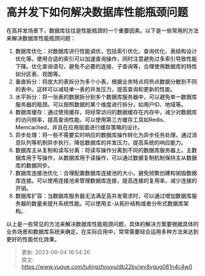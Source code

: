 # 高并发下如何解决数据库性能瓶颈问题

<font style="color:rgb(0, 0, 0);background-color:rgb(248, 248, 248);">在高并发场景下，数据库往往是性能瓶颈的一个重要因素。以下是一些常用的方法来解决数据库性能瓶颈问题：</font>

1. <font style="color:rgb(0, 0, 0);background-color:rgb(248, 248, 248);">数据库优化：对数据库进行性能调优，包括索引优化、查询优化、表结构设计优化等。使用合适的索引可以加速查询操作，同时注意避免过多索引导致性能下降。优化查询语句，避免不必要的连接、子查询等，合理使用数据库的特性如分区表、视图等。</font>
2. <font style="color:rgb(0, 0, 0);background-color:rgb(248, 248, 248);">垂直拆分：将庞大的表拆分为多个小表，根据业务特点将热点数据分散到不同的表中。这样可以减轻单一表的并发压力，提高查询和更新的性能。</font>
3. <font style="color:rgb(0, 0, 0);background-color:rgb(248, 248, 248);">水平拆分：将一张表的数据拆分到多个数据库服务器中，可以避免单一数据库服务器的瓶颈。可以按照数据的某个维度进行拆分，如用户ID、地域等。</font>
4. <font style="color:rgb(0, 0, 0);background-color:rgb(248, 248, 248);">数据库缓存：通过使用缓存，将经常访问的数据缓存在内存中，减少对数据库的访问频率，提高查询性能。可以使用第三方缓存工具如Redis、Memcached，并且在应用层面进行缓存策略的设计。</font>
5. <font style="color:rgb(0, 0, 0);background-color:rgb(248, 248, 248);">异步处理：将一些不需要实时响应的数据库操作转化为异步任务处理，通过消息队列等机制异步执行，降低数据库的并发压力，提高系统的响应能力。</font>
6. <font style="color:rgb(0, 0, 0);background-color:rgb(248, 248, 248);">数据库主从复制和读写分离：将读写操作分离到不同的数据库服务器上。主数据库用于写操作，从数据库用于读操作，可以通过数据复制机制保持主从数据库的数据同步。</font>
7. <font style="color:rgb(0, 0, 0);background-color:rgb(248, 248, 248);">数据库连接池优化：合理配置数据库连接池的大小，避免频繁创建和销毁数据库连接。可以使用连接池来管理数据库连接，提高连接的复用率，减少连接的开销。</font>
8. <font style="color:rgb(0, 0, 0);background-color:rgb(248, 248, 248);">数据库扩容：当数据库服务器无法满足高并发需求时，可以通过增加数据库服务器的数量来提升系统性能。可以使用主-从拓扑结构或者分布式数据库架构。</font>

<font style="color:rgb(0, 0, 0);background-color:rgb(248, 248, 248);">以上是一些常见的方法来解决数据库性能瓶颈问题，具体的解决方案要根据具体的业务场景和数据库系统来确定。在实际应用中，常常需要综合运用多种方法来达到更好的性能优化效果。</font>



> 更新: 2023-09-04 16:54:26  
> 原文: <https://www.yuque.com/tulingzhouyu/db22bv/wv8vgug061n4c4w0>